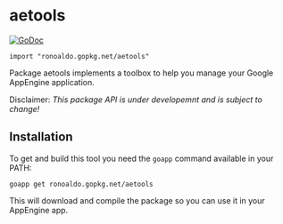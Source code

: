 # aetools

[![GoDoc](https://godoc.org/ronoaldo.gopkg.net/aetools?status.png)](https://godoc.org/ronoaldo.gopkg.net/aetools)

    import "ronoaldo.gopkg.net/aetools"

Package aetools implements a toolbox to help you manage your Google AppEngine
application.

Disclaimer: _This package API is under developemnt and is subject to change!_

## Installation

To get and build this tool you need the `goapp` command available in your PATH:

	goapp get ronoaldo.gopkg.net/aetools

This will download and compile the package so you can use it in your AppEngine
app.
